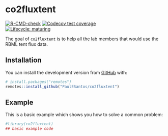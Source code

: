
<!-- README.md is generated from README.Rmd. Please edit that file -->

# co2fluxtent

<!-- badges: start -->

[![R-CMD-check](https://github.com/r-lib/lifecycle/workflows/R-CMD-check/badge.svg)](https://github.com/r-lib/lifecycle/actions)
[![Codecov test
coverage](https://codecov.io/gh/r-lib/lifecycle/branch/master/graph/badge.svg)](https://codecov.io/gh/r-lib/lifecycle?branch=master)  
[![Lifecycle:
maturing](https://img.shields.io/badge/lifecycle-maturing-blue.svg)](https://lifecycle.r-lib.org/articles/stages.html#maturing)

<!-- badges: end -->

The goal of `co2fluxtent` is to help all the lab members that would use
the RBML tent flux data.

## Installation

You can install the development version from
[GitHub](https://github.com/) with:

``` r
# install.packages("remotes")
remotes::install_github("PaulESantos/co2fluxtent")
```

## Example

This is a basic example which shows you how to solve a common problem:

``` r
#library(co2fluxtent)
## basic example code
```
